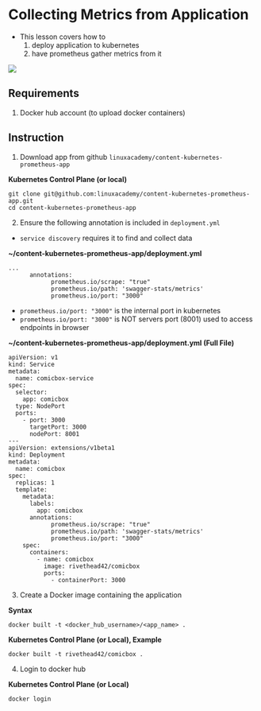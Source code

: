 # Collecting Metrics from Application

- This lesson covers how to 
    1. deploy application to kubernetes
    2. have prometheus gather metrics from it

<img src="https://user-images.githubusercontent.com/6856382/222991465-1afca741-7fbc-4d69-953b-79055ddef5ca.png">

## Requirements

1. Docker hub account (to upload docker containers)

## Instruction

1. Download app from github `linuxacademy/content-kubernetes-prometheus-app`

**Kubernetes Control Plane (or local)**
```
git clone git@github.com:linuxacademy/content-kubernetes-prometheus-app.git
cd content-kubernetes-prometheus-app
```

2. Ensure the following annotation is included in `deployment.yml`
- `service discovery` requires it to find and collect data

**~/content-kubernetes-prometheus-app/deployment.yml**
```
...
      annotations:
            prometheus.io/scrape: "true"
            prometheus.io/path: 'swagger-stats/metrics'
            prometheus.io/port: "3000"
```

- `prometheus.io/port: "3000"` is the internal port in kubernetes
- `prometheus.io/port: "3000"` is NOT servers port (8001) used to access endpoints in browser

**~/content-kubernetes-prometheus-app/deployment.yml (Full File)**
```
apiVersion: v1
kind: Service
metadata:
  name: comicbox-service
spec:
  selector:
    app: comicbox
  type: NodePort
  ports:
    - port: 3000
      targetPort: 3000
      nodePort: 8001
---
apiVersion: extensions/v1beta1
kind: Deployment
metadata:
  name: comicbox
spec:
  replicas: 1
  template:
    metadata:
      labels:
        app: comicbox
      annotations:
            prometheus.io/scrape: "true"
            prometheus.io/path: 'swagger-stats/metrics'
            prometheus.io/port: "3000"
    spec:
      containers:
        - name: comicbox
          image: rivethead42/comicbox
          ports:
            - containerPort: 3000
```

3. Create a Docker image containing the application

**Syntax**
```
docker built -t <docker_hub_username>/<app_name> .
```

**Kubernetes Control Plane (or Local), Example**
```
docker built -t rivethead42/comicbox . 
```

4. Login to docker hub

**Kubernetes Control Plane (or Local)**
```
docker login
```

